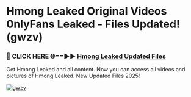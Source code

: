 # Hmong Leaked Original Videos 0nlyFans Leaked - Files Updated! (gwzv)

<h3>🔴 CLICK HERE 🌐==►► <a href="https://tinyurl.com/ehrbuxhb" rel="nofollow">Hmong Leaked Updated Files</a></h3>

Get Hmong Leaked and all content. Now you can access all videos and pictures of Hmong Leaked. New Updated Files 2025!

[![gwzv](https://i.imgur.com/lVYEuWS.gif)](https://tinyurl.com/ehrbuxhb)
